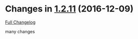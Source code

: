 Changes in [1.2.11](https://github.com/dbkr/test/releases/tag/v1.2.11) (2016-12-09)
===================================================================================
[Full Changelog](https://github.com/dbkr/test/compare/v0.0.9...v1.2.11)


many changes

